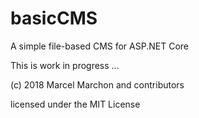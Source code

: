 # basicCMS
A simple file-based CMS for ASP.NET Core

This is work in progress ...

(c) 2018 Marcel Marchon and contributors

licensed under the MIT License
